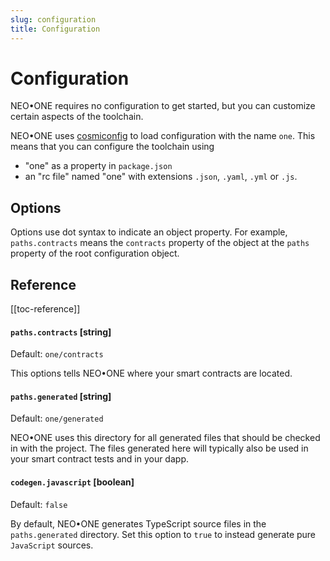 ```yaml
---
slug: configuration
title: Configuration
---
```

# Configuration

NEO•ONE requires no configuration to get started, but you can customize certain aspects of the toolchain.

NEO•ONE uses [cosmiconfig](https://github.com/davidtheclark/cosmiconfig) to load configuration with the name `one`. This means that you can configure the toolchain using

  - "one" as a property in `package.json`
  - an "rc file" named "one" with extensions `.json`, `.yaml`, `.yml` or `.js`.

## Options

Options use dot syntax to indicate an object property. For example, `paths.contracts` means the `contracts` property of the object at the `paths` property of the root configuration object.

## Reference

[[toc-reference]]

#### `paths.contracts` [string]

Default: `one/contracts`

This options tells NEO•ONE where your smart contracts are located.

#### `paths.generated` [string]

Default: `one/generated`

NEO•ONE uses this directory for all generated files that should be checked in with the project. The files generated here will typically also be used in your smart contract tests and in your dapp.

#### `codegen.javascript` [boolean]

Default: `false`

By default, NEO•ONE generates TypeScript source files in the `paths.generated` directory. Set this option to `true` to instead generate pure `JavaScript` sources.
